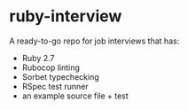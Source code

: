 # ruby-interview

A ready-to-go repo for job interviews that has:

* Ruby 2.7
* Rubocop linting
* Sorbet typechecking
* RSpec test runner
* an example source file + test
